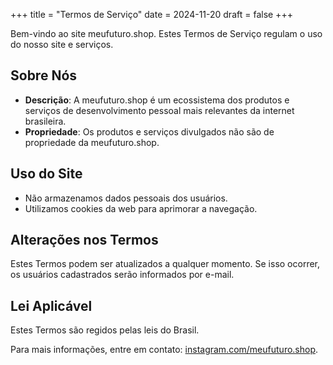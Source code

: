 +++
title = "Termos de Serviço"
date = 2024-11-20
draft = false
+++

Bem-vindo ao site meufuturo.shop. Estes Termos de Serviço regulam o uso do nosso site e serviços.

## Sobre Nós

- **Descrição**: A meufuturo.shop é um ecossistema dos produtos e serviços de desenvolvimento pessoal mais relevantes da internet brasileira.
- **Propriedade**: Os produtos e serviços divulgados não são de propriedade da meufuturo.shop.

## Uso do Site

- Não armazenamos dados pessoais dos usuários.
- Utilizamos cookies da web para aprimorar a navegação.

## Alterações nos Termos

Estes Termos podem ser atualizados a qualquer momento. Se isso ocorrer, os usuários cadastrados serão informados por e-mail.

## Lei Aplicável

Estes Termos são regidos pelas leis do Brasil.

Para mais informações, entre em contato: [instagram.com/meufuturo.shop](https://instagram.com/meufuturo.shop).
